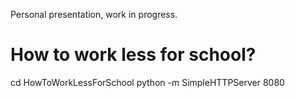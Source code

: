 
Personal presentation, work in progress.

How to work less for school?
============================

  cd HowToWorkLessForSchool
  python -m SimpleHTTPServer 8080







